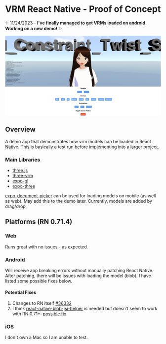 # VRM React Native - Proof of Concept

✨ 11/24/2023 - **I've finally managed to get VRMs loaded on android. Working on a new demo!** ✨

![preview](./preview.PNG)

## Overview
A demo app that demonstrates how vrm models can be loaded in React Native. This is basically a test run before implementing into a larger project.

### Main Libraries
- [three.js](https://threejs.org/)
- [three-vrm](https://github.com/pixiv/three-vrm)
- [expo-gl](https://docs.expo.dev/versions/latest/sdk/gl-view/)
- [expo-three](https://github.com/expo/expo-three)

[expo-document-picker]() can be used for loading models on mobile (as well as web). May add this to the demo later. Currently, models are added by drag/drop

## Platforms (RN 0.71.4)
### Web
Runs great with no issues - as expected.

### Android
Will receive app breaking errors without manually patching React Native. After patching, there will be issues with loading the model (blob). I have listed some possible fixes below.
#### Potential Fixes
1. Changes to RN itself [#36332](https://github.com/facebook/react-native/pull/36332)
2. I think [react-native-blob-jsi-helper](https://github.com/mrousavy/react-native-blob-jsi-helper) is needed but doesn't seem to work with RN 0.71+: [possible fix](https://github.com/mrousavy/react-native-blob-jsi-helper/pull/11/commits/b228c36c27a85848c6c09fc4585c952c2d6e54ea)

### iOS
I don't own a Mac so I am unable to test.